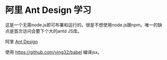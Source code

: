 # 阿里 Ant Design 学习

这是一个无需node.js即可布署和运行的。很是不想使用node.js跟npm。唯一的缺点是首次访问会要下个大的antd JS库。

阿里 [Ant Design](https://ant.design/docs/react/getting-started-cn)


使用 https://github.com/ying32/babel 编译jsx。